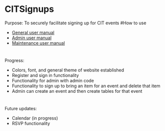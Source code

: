 # CITSignups
 Purpose: To securely facilitate signing up for CIT events
#How to use
 - [General user manual](https://docs.google.com/document/d/1NkhQBlwExm0ig8_0kzieTy0qd2A5U5ilzeU700gAGMs/edit?tab=t.0#heading=h.ibdwoqy4tz5v)
 - [Admin user manual](https://docs.google.com/document/d/1EDiKRnn3x5_KuNLqAaoTwsqLbQ8ZOH2zH-c5zkG8RF4/edit?tab=t.0#heading=h.4qh0efgg0thm)
 - [Maintenance user manual](https://docs.google.com/document/d/1tfYS74Nv0NLoWpE0FAGV9mauBR90ubmLTtGlvcxQeu4/edit?tab=t.0#heading=h.vjhh2i1qbb99)
#
 Progress:
 - Colors, font, and general theme of website established
 - Register and sign in functionality
 - Functionality for admin with admin code
 - Functionality to sign up to bring an item for an event and delete that item
 - Admin can create an event and then create tables for that event
#
 Future updates:
 - Calendar (in progress)
 - RSVP functionality
